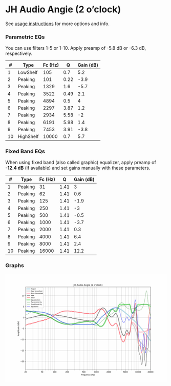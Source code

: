 # JH Audio Angie (2 o’clock)
See [usage instructions](https://github.com/jaakkopasanen/AutoEq#usage) for more options and info.

### Parametric EQs
You can use filters 1-5 or 1-10. Apply preamp of -5.8 dB or -6.3 dB, respectively.

|   # | Type      |   Fc (Hz) |    Q |   Gain (dB) |
|-----|-----------|-----------|------|-------------|
|   1 | LowShelf  |       105 | 0.7  |         5.2 |
|   2 | Peaking   |       101 | 0.22 |        -3.9 |
|   3 | Peaking   |      1329 | 1.6  |        -5.7 |
|   4 | Peaking   |      3522 | 0.49 |         2.1 |
|   5 | Peaking   |      4894 | 0.5  |         4   |
|   6 | Peaking   |      2297 | 3.87 |         1.2 |
|   7 | Peaking   |      2934 | 5.58 |        -2   |
|   8 | Peaking   |      6191 | 5.98 |         1.4 |
|   9 | Peaking   |      7453 | 3.91 |        -3.8 |
|  10 | HighShelf |     10000 | 0.7  |         5.7 |

### Fixed Band EQs
When using fixed band (also called graphic) equalizer, apply preamp of **-12.4 dB** (if available) and set gains manually with these parameters.

|   # | Type    |   Fc (Hz) |    Q |   Gain (dB) |
|-----|---------|-----------|------|-------------|
|   1 | Peaking |        31 | 1.41 |         3   |
|   2 | Peaking |        62 | 1.41 |         0.6 |
|   3 | Peaking |       125 | 1.41 |        -1.9 |
|   4 | Peaking |       250 | 1.41 |        -3   |
|   5 | Peaking |       500 | 1.41 |        -0.5 |
|   6 | Peaking |      1000 | 1.41 |        -3.7 |
|   7 | Peaking |      2000 | 1.41 |         0.3 |
|   8 | Peaking |      4000 | 1.41 |         6.4 |
|   9 | Peaking |      8000 | 1.41 |         2.4 |
|  10 | Peaking |     16000 | 1.41 |        12.2 |

### Graphs
![](./JH%20Audio%20Angie%20(2%20o%E2%80%99clock).png)
